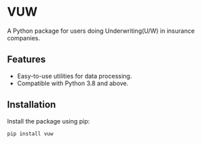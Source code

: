 # VUW

A Python package for users doing Underwriting(U/W) in insurance companies.

## Features

- Easy-to-use utilities for data processing.
- Compatible with Python 3.8 and above.

## Installation

Install the package using pip:

```bash
pip install vuw


